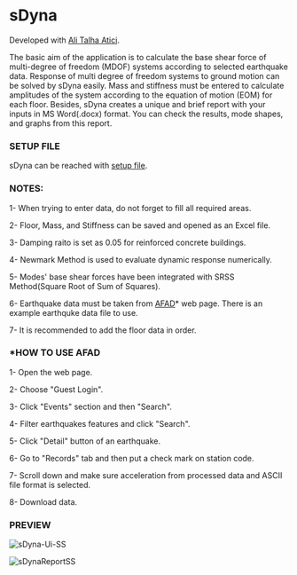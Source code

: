 # sDyna
Developed with [Ali Talha Atici](https://github.com/alitatici).

The basic aim of the application is to calculate the base shear force of multi-degree of freedom (MDOF) systems according to selected earthquake data. Response of multi degree of freedom systems to ground motion can be solved by sDyna easily. Mass and stiffness must be entered to calculate amplitudes of the system according to the equation of motion (EOM) for each floor. Besides, sDyna creates a unique and brief report with your inputs in MS Word(.docx) format. You can check the results, mode shapes, and graphs from this report.

### SETUP FILE 

sDyna can be reached with [setup file](https://drive.google.com/drive/folders/1BBn17C7urMuHj_ycweFupL89jqsMJlBt).

### NOTES:

1- When trying to enter data, do not forget to fill all required areas.

2- Floor, Mass, and Stiffness can be saved and opened as an Excel file.  

3- Damping raito is set as 0.05 for reinforced concrete buildings.

4- Newmark Method is used to evaluate dynamic response numerically.

5- Modes' base shear forces have been integrated with SRSS Method(Square Root of Sum of Squares).

6- Earthquake data must be taken from [AFAD](https://tadas.afad.gov.tr)* web page. There is an example earthquke data file to use.

7- It is recommended to add the floor data in order.


### *HOW TO USE AFAD
 
 1- Open the web page.
 
 2- Choose "Guest Login".
 
 3- Click "Events" section and then "Search".
 
 4- Filter earthquakes features and click "Search".
 
 5- Click "Detail" button of an earthquake.
 
 6- Go to "Records" tab and then put a check mark on station code.
 
 7- Scroll down and make sure acceleration from processed data and ASCII file format is selected. 
 
 8- Download data.
 
 ### PREVIEW

![sDyna-Ui-SS](https://user-images.githubusercontent.com/52800054/91605244-d0ffe500-e978-11ea-9495-22ceb1be4731.PNG)

![sDynaReportSS](https://user-images.githubusercontent.com/52800054/91605541-48ce0f80-e979-11ea-9b14-4bcc6ee8f677.PNG)

